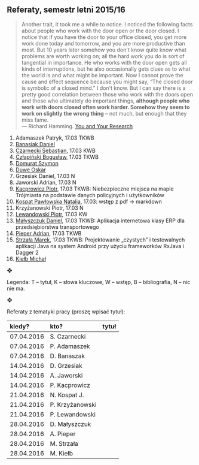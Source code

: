 ## Referaty, semestr letni 2015/16

> Another trait, it took me a while to notice. I noticed the following
> facts about people who work with the door open or the door closed. I
> notice that if you have the door to your office closed, you get more
> work done today and tomorrow, and you are more productive than
> most. But 10 years later somehow you don't know quite know what
> problems are worth working on; all the hard work you do is sort of
> tangential in importance. He who works with the door open gets all
> kinds of interruptions, but he also occasionally gets clues as to what
> the world is and what might be important. Now I cannot prove the cause
> and effect sequence because you might say, “The closed door is
> symbolic of a closed mind.” I don't know. But I can say there is a
> pretty good correlation between those who work with the doors open and
> those who ultimately do important things, **although people who work
> with doors closed often work harder. Somehow they seem to work on
> slightly the wrong thing** – not much, but enough that they miss fame.<br>
> — Richard Hamming. [You and Your Research](http://www.cs.virginia.edu/~robins/YouAndYourResearch.html)

1. Adamaszek Patryk, 17.03 TKWB
1. [Banasiak Daniel](https://github.com/DanBanasiak/Xamarin)
1. [Czarnecki Sebastian](https://github.com/sebcza/haris-eye), 17.03 KWB
1. [Człapiński Bogusław](https://bitbucket.org/bczlapinski/seminarium-magisterskie), 17.03 TKWB
1. [Domurat Szymon](https://github.com/sdomurat/mgr)
1. [Duwe Oskar](https://github.com/Linuksiarz/OmniDaemon)
1. Grzesiak Daniel, 17.03 N
1. Jaworski Adrian, 17.03 N
1. [Kacprowicz Piotr](https://github.com/Undauted/mgr), 17.03 TKWB: Niebezpieczne miejsca na mapie Trójmiasta na podstawie danych policyjnych i użytkowników
1. [Kospat Pawłowska Natalia](https://bitbucket.org/nkopa/seminarium_responsywnetabele), 17.03: wstęp z pdf -> markdown
1. Krzyżanowski Piotr, 17.03 N
1. [Lewandowski Piotr](https://github.com/piotrl/master-thesis), 17.03 KW
1. [Małyszczuk Daniel](https://github.com/malyszdan/mgr), 17.03 TKWB: Aplikacja internetowa klasy ERP dla przedsiębiorstwa transportowego
1. [Pieper Adrian](https://github.com/Gergoybey/pracaMagisterska), 17.03 TKWB
1. [Strzała Marek](https://github.com/MarekAG/mgr), 17.03 TKWB: Projektowanie „czystych” i testowalnych aplikacji Java na system Android przy użyciu frameworków RxJava i Dagger 2
1. [Kiełb Michał](https://github.com/mkielb/masters-thesis)

❖

Legenda: T – tytuł, K – słowa kluczowe, W – wstęp, B – bibliografia, N – nic nie ma.

❖

Referaty z tematyki pracy (proszę wpisać tytuł):

| kiedy?     | kto?            | tytuł |
| :--------- | :-------------- | :---- |
| 07.04.2016 | S. Czarnecki    |       |
| 07.04.2016 | P. Adamaszek    |       |
| 07.04.2016 | D. Banaszak     |       |
| 14.04.2016 | D. Grzesiak     |       |
| 14.04.2016 | A. Jaworski     |       |
| 14.04.2016 | P. Kacprowicz   |       |
| 21.04.2016 | N. Kospat J.    |       |
| 21.04.2016 | P. Krzyżanowski |       |
| 21.04.2016 | P. Lewandowski  |       |
| 28.04.2016 | D. Małyszczuk   |       |
| 28.04.2016 | A. Pieper       |       |
| 28.04.2016 | M. Strzała      |       |
| 28.04.2016 | M. Kiełb        |       |
